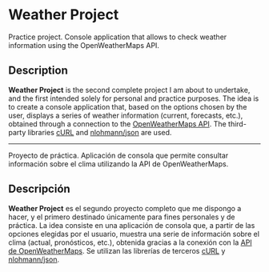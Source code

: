 # Weather Project

<!-- Insignias que ya tendré que ver después si meto o no -->
<!-- [![build](https://github.com/aseprite/aseprite/actions/workflows/build.yml/badge.svg)](https://github.com/aseprite/aseprite/actions/workflows/build.yml)
[![Translation Status](https://hosted.weblate.org/widget/aseprite/aseprite/svg-badge.svg)](https://hosted.weblate.org/engage/aseprite/)
[![Discourse Community](https://img.shields.io/badge/discourse-community-brightgreen.svg?style=flat)](https://community.aseprite.org/)
[![Discord Server](https://discordapp.com/api/guilds/324979738533822464/embed.png)](https://discord.gg/Yb2CeX8) -->

Practice project. Console application that allows to check weather information using the OpenWeatherMaps API.

## Description

**Weather Project** is the second complete project I am about to undertake, and the first intended solely for personal and practice purposes. The idea is to create a console application that, based on the options chosen by the user, displays a series of weather information (current, forecasts, etc.), obtained through a connection to the [OpenWeatherMaps API](https://openweathermap.org/api). The third-party libraries [cURL](https://curl.se/libcurl/) and [nlohmann/json](https://github.com/nlohmann/json) are used.

---

Proyecto de práctica. Aplicación de consola que permite consultar información sobre el clima utilizando la API de OpenWeatherMaps.

## Descripción

**Weather Project** es el segundo proyecto completo que me dispongo a hacer, y el primero destinado únicamente para fines personales y de práctica. La idea consiste en una aplicación de consola que, a partir de las opciones elegidas por el usuario, muestra una serie de información sobre el clima (actual, pronósticos, etc.), obtenida gracias a la conexión con la [API de OpenWeatherMaps](https://openweathermap.org/api). Se utilizan las librerías de terceros [cURL](https://curl.se/libcurl/) y [nlohmann/json](https://github.com/nlohmann/json).
